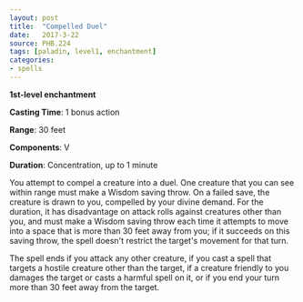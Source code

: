 ```yaml
---
layout: post
title:  "Compelled Duel"
date:   2017-3-22
source: PHB.224
tags: [paladin, level1, enchantment]
categories:
- spells
---
```


**1st-level enchantment**

**Casting Time**: 1 bonus action

**Range**: 30 feet

**Components**: V

**Duration**: Concentration, up to 1 minute

You attempt to compel a creature into a duel. One creature that you can see within range must make a Wisdom saving throw. On a failed save, the creature is drawn to you, compelled by your divine demand. For the duration, it has disadvantage on attack rolls against creatures other than you, and must make a Wisdom saving throw each time it attempts to move into a space that is more than 30 feet away from you; if it succeeds on this saving throw, the spell doesn't restrict the target's movement for that turn.

The spell ends if you attack any other creature, if you cast a spell that targets a hostile creature other than the target, if a creature friendly to you damages the target or casts a harmful spell on it, or if you end your turn more than 30 feet away from the target.
